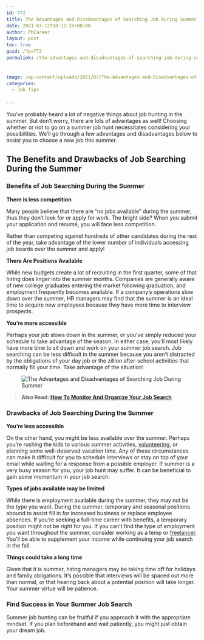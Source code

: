 ```yaml
---
id: 772
title: The Advantages and Disadvantages of Searching Job During Summer
date: 2021-07-12T18:12:25+00:00
author: PhCareer
layout: post
toc: true
guid: /?p=772
permalink: /the-advantages-and-disadvantages-of-searching-job-during-summer/


image: /wp-content/uploads/2021/07/The-Advantages-and-Disadvantages-of-Searching-Job-During-Summer.jpg
categories:
  - Job Tips

---
```

You&#8217;ve probably heard a lot of negative things about job hunting in the summer. But don&#8217;t worry, there are lots of advantages as well! Choosing whether or not to go on a summer job hunt necessitates considering your possibilities. We&#8217;ll go through a few advantages and disadvantages below to assist you to choose a new job this summer.

## **The Benefits and Drawbacks of Job Searching During the Summer**

### **Benefits of Job Searching During the Summer**

**There is less competition**

Many people believe that there are &#8220;no jobs available&#8221; during the summer, thus they don&#8217;t look for or apply for work. The bright side? When you submit your application and résumé, you will face less competition.

Rather than competing against hundreds of other candidates during the rest of the year, take advantage of the lower number of individuals accessing job boards over the summer and apply!

**There Are Positions Available**

While new budgets create a lot of recruiting in the first quarter, some of that hiring does linger into the summer months. Companies are generally aware of new college graduates entering the market following graduation, and employment frequently becomes available. If a company&#8217;s operations slow down over the summer, HR managers may find that the summer is an ideal time to acquire new employees because they have more time to interview prospects.

**You&#8217;re more accessible**

Perhaps your job slows down in the summer, or you&#8217;ve simply reduced your schedule to take advantage of the season. In either case, you&#8217;ll most likely have more time to sit down and work on your summer job search. Job searching can be less difficult in the summer because you aren&#8217;t distracted by the obligations of your day job or the zillion after-school activities that normally fill your time. Take advantage of the situation!



<div class="wp-block-image">
  <figure class="aligncenter size-large"><img loading="lazy" width="1024" height="681" src="/wp-content/uploads/2021/07/The-Advantages-and-Disadvantages-of-Searching-Job-During-Summer.png" alt="The Advantages and Disadvantages of Searching Job During Summer" class="wp-image-774" srcset="/wp-content/uploads/2021/07/The-Advantages-and-Disadvantages-of-Searching-Job-During-Summer.png 1024w, /wp-content/uploads/2021/07/The-Advantages-and-Disadvantages-of-Searching-Job-During-Summer-300x200.png 300w, /wp-content/uploads/2021/07/The-Advantages-and-Disadvantages-of-Searching-Job-During-Summer-768x511.png 768w" sizes="(max-width: 1024px) 100vw, 1024px" /></figure>
</div>


<blockquote class="wp-block-quote">
  <p>
    <strong>Also Read: <a href="/how-to-monitor-and-organize-your-job-search/">How To Monitor And Organize Your Job Search</a></strong>
  </p>
</blockquote>



### **Drawbacks of Job Searching During the Summer**

**You&#8217;re less accessible**

On the other hand, you might be less available over the summer. Perhaps you&#8217;re rushing the kids to various summer activities, [volunteering](/how-to-include-volunteer-experience-on-your-resume/), or planning some well-deserved vacation time. Any of these circumstances can make it difficult for you to schedule interviews or stay on top of your email while waiting for a response from a possible employer. If summer is a very busy season for you, your job hunt may suffer. It can be beneficial to gain some momentum in your job search.

**Types of jobs available may be limited**

While there is employment available during the summer, they may not be the type you want. During the summer, temporary and seasonal positions abound to assist fill in for increased business or replace employee absences. If you&#8217;re seeking a full-time career with benefits, a temporary position might not be right for you. If you can&#8217;t find the type of employment you want throughout the summer, consider working as a temp or [freelancer](/tips-on-how-to-become-a-successful-freelancer/). You&#8217;ll be able to supplement your income while continuing your job search in the fall.

**Things could take a long time**

Given that it is summer, hiring managers may be taking time off for holidays and family obligations. It&#8217;s possible that interviews will be spaced out more than normal, or that hearing back about a potential position will take longer. Your summer virtue will be patience.

### **Find Success in Your Summer Job Search**

Summer job hunting can be fruitful if you approach it with the appropriate mindset. If you plan beforehand and wait patiently, you might just obtain your dream job.
